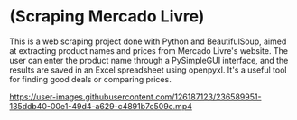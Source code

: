 <h1>(Scraping Mercado Livre)</h1>

This is a web scraping project done with Python and BeautifulSoup, aimed at extracting product names and prices from Mercado Livre's website. The user can enter the product name through a PySimpleGUI interface, and the results are saved in an Excel spreadsheet using openpyxl. It's a useful tool for finding good deals or comparing prices.

https://user-images.githubusercontent.com/126187123/236589951-135ddb40-00e1-49d4-a629-c4891b7c509c.mp4

